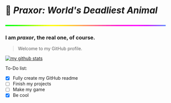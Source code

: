 # 👋 <i><strong>Praxor:</i></strong> <i><strong>World's Deadliest Animal</strong></i>
![rainbow](ezgif.com-resize.gif)
### I am _praxor_, the real one, of course.
> Welcome to my GitHub profile.

[![my github stats](https://github-readme-stats.vercel.app/api?username=praxor&show_icons=true&theme=date_night)](https://github.com/anuraghazra/github-readme-stats)

To-Do list:
- [x] Fully create my GitHub readme
- [ ] Finish my projects
- [ ] Make my game
- [x] Be cool
